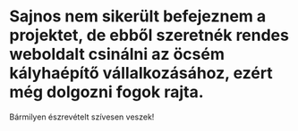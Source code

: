 # Sajnos nem sikerült befejeznem a projektet, de ebből szeretnék rendes weboldalt csinálni az öcsém kályhaépítő vállalkozásához, ezért még dolgozni fogok rajta.
Bármilyen észrevételt szívesen veszek!